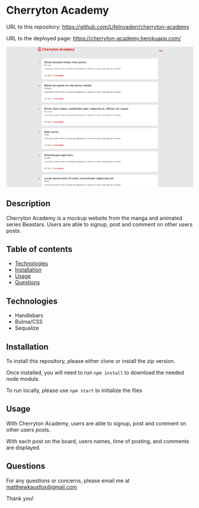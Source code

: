 # Cherryton Academy
URL to this repository: https://github.com/LifeInvaderr/cherryton-academy

URL to the deployed page: https://cherryton-academy.herokuapp.com/

![Cherryton Academy Webpage](public/images/cherryton-webpage.png)

## Description
Cherryton Academy is a mockup website from the manga and animated series Beastars.
Users are able to signup, post and comment on other users posts.

## Table of contents
* [Technologies](#technologies)
* [Installation](#installation)
* [Usage](#usage)
* [Questions](#questions)

## Technologies
* Handlebars
* Bulma/CSS
* Sequalize

## Installation

To install this repository, please either clone or install the zip version.

Once installed, you will need to run `npm install` to download the needed node module.

To run locally, please use `npm start` to initialize the files

## Usage
With Cherryton Academy, users are able to signup, post and comment on other users posts.

With each post on the board, users names, time of posting, and comments are displayed.

## Questions

For any questions or concerns, please email me at matthewkausfox@gmail.com

Thank you!